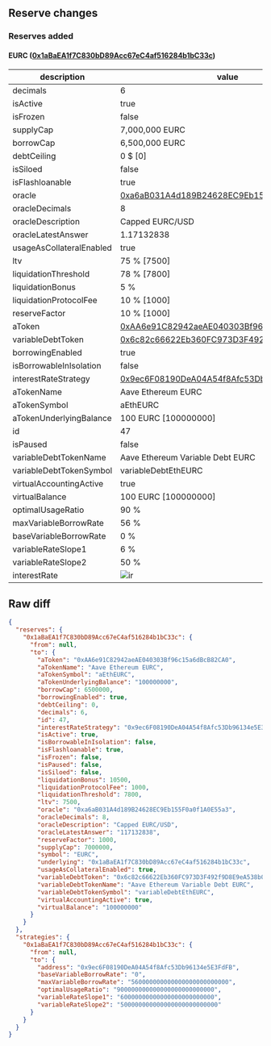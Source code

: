 ## Reserve changes

### Reserves added

#### EURC ([0x1aBaEA1f7C830bD89Acc67eC4af516284b1bC33c](https://etherscan.io/address/0x1aBaEA1f7C830bD89Acc67eC4af516284b1bC33c))

| description | value |
| --- | --- |
| decimals | 6 |
| isActive | true |
| isFrozen | false |
| supplyCap | 7,000,000 EURC |
| borrowCap | 6,500,000 EURC |
| debtCeiling | 0 $ [0] |
| isSiloed | false |
| isFlashloanable | true |
| oracle | [0xa6aB031A4d189B24628EC9Eb155F0a0f1A0E55a3](https://etherscan.io/address/0xa6aB031A4d189B24628EC9Eb155F0a0f1A0E55a3) |
| oracleDecimals | 8 |
| oracleDescription | Capped EURC/USD |
| oracleLatestAnswer | 1.17132838 |
| usageAsCollateralEnabled | true |
| ltv | 75 % [7500] |
| liquidationThreshold | 78 % [7800] |
| liquidationBonus | 5 % |
| liquidationProtocolFee | 10 % [1000] |
| reserveFactor | 10 % [1000] |
| aToken | [0xAA6e91C82942aeAE040303Bf96c15a6dBcB82CA0](https://etherscan.io/address/0xAA6e91C82942aeAE040303Bf96c15a6dBcB82CA0) |
| variableDebtToken | [0x6c82c66622Eb360FC973D3F492f9D8E9eA538b08](https://etherscan.io/address/0x6c82c66622Eb360FC973D3F492f9D8E9eA538b08) |
| borrowingEnabled | true |
| isBorrowableInIsolation | false |
| interestRateStrategy | [0x9ec6F08190DeA04A54f8Afc53Db96134e5E3FdFB](https://etherscan.io/address/0x9ec6F08190DeA04A54f8Afc53Db96134e5E3FdFB) |
| aTokenName | Aave Ethereum EURC |
| aTokenSymbol | aEthEURC |
| aTokenUnderlyingBalance | 100 EURC [100000000] |
| id | 47 |
| isPaused | false |
| variableDebtTokenName | Aave Ethereum Variable Debt EURC |
| variableDebtTokenSymbol | variableDebtEthEURC |
| virtualAccountingActive | true |
| virtualBalance | 100 EURC [100000000] |
| optimalUsageRatio | 90 % |
| maxVariableBorrowRate | 56 % |
| baseVariableBorrowRate | 0 % |
| variableRateSlope1 | 6 % |
| variableRateSlope2 | 50 % |
| interestRate | ![ir](https://dash.onaave.com/api/static?variableRateSlope1=60000000000000000000000000&variableRateSlope2=500000000000000000000000000&optimalUsageRatio=900000000000000000000000000&baseVariableBorrowRate=0&maxVariableBorrowRate=560000000000000000000000000) |


## Raw diff

```json
{
  "reserves": {
    "0x1aBaEA1f7C830bD89Acc67eC4af516284b1bC33c": {
      "from": null,
      "to": {
        "aToken": "0xAA6e91C82942aeAE040303Bf96c15a6dBcB82CA0",
        "aTokenName": "Aave Ethereum EURC",
        "aTokenSymbol": "aEthEURC",
        "aTokenUnderlyingBalance": "100000000",
        "borrowCap": 6500000,
        "borrowingEnabled": true,
        "debtCeiling": 0,
        "decimals": 6,
        "id": 47,
        "interestRateStrategy": "0x9ec6F08190DeA04A54f8Afc53Db96134e5E3FdFB",
        "isActive": true,
        "isBorrowableInIsolation": false,
        "isFlashloanable": true,
        "isFrozen": false,
        "isPaused": false,
        "isSiloed": false,
        "liquidationBonus": 10500,
        "liquidationProtocolFee": 1000,
        "liquidationThreshold": 7800,
        "ltv": 7500,
        "oracle": "0xa6aB031A4d189B24628EC9Eb155F0a0f1A0E55a3",
        "oracleDecimals": 8,
        "oracleDescription": "Capped EURC/USD",
        "oracleLatestAnswer": "117132838",
        "reserveFactor": 1000,
        "supplyCap": 7000000,
        "symbol": "EURC",
        "underlying": "0x1aBaEA1f7C830bD89Acc67eC4af516284b1bC33c",
        "usageAsCollateralEnabled": true,
        "variableDebtToken": "0x6c82c66622Eb360FC973D3F492f9D8E9eA538b08",
        "variableDebtTokenName": "Aave Ethereum Variable Debt EURC",
        "variableDebtTokenSymbol": "variableDebtEthEURC",
        "virtualAccountingActive": true,
        "virtualBalance": "100000000"
      }
    }
  },
  "strategies": {
    "0x1aBaEA1f7C830bD89Acc67eC4af516284b1bC33c": {
      "from": null,
      "to": {
        "address": "0x9ec6F08190DeA04A54f8Afc53Db96134e5E3FdFB",
        "baseVariableBorrowRate": "0",
        "maxVariableBorrowRate": "560000000000000000000000000",
        "optimalUsageRatio": "900000000000000000000000000",
        "variableRateSlope1": "60000000000000000000000000",
        "variableRateSlope2": "500000000000000000000000000"
      }
    }
  }
}
```